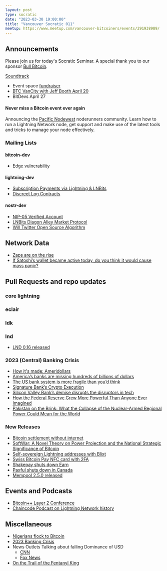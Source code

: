 ```yaml
---
layout: post
type: socratic
date: "2023-03-30 19:00:00"
title: "Vancouver Socratic 011"
meetup: https://www.meetup.com/vancouver-bitcoiners/events/291938989/
---
```


## Announcements

Please join us for today's Socratic Seminar. A special thank you to our sponsor [Bull Bitcoin](https://www.bullbitcoin.com/). 

[Soundtrack](https://radiofreefedi.net/)

- Event space [fundraiser](https://we.encrypt.cash/apps/3f4pB5NNWmZnkryEpMiSDbzVENj9/crowdfund)
- [BTC VanCity with Jeff Booth April 20](https://www.meetup.com/btc_vancity/events/292534162)
- BitDevs April 27

#### Never miss a Bitcoin event ever again

Announcing the [Pacific Nodewest](https://amboss.space/community/4a8adb4b-3c42-4830-8363-32fab846d1ff) noderunners community. Learn how to run a Lightning Network node, get support and make use of the latest tools and tricks to manage your node effectively.

### Mailing Lists

#### bitcoin-dev

- [Edge vulnerability](https://edge.app/blog/company-news/edge-security-incident-urgent-notice/)

#### lightning-dev

- [Subscription Payments via Lightning & LNBits](https://twitter.com/BitcoinJungleCR/status/1558961090389762050)
- [Discreet Log Contracts](https://medium.com/@gertjaap/discreet-log-contracts-invisible-smart-contracts-on-the-bitcoin-blockchain-cc8afbdbf0db)

<!-- #### dlc-dev -->

#### nostr-dev

- [NIP-05 Verified Account](https://thebitcoinmanual.com/articles/nostr-account-nip-05-verified/)
- [LNBits Diagon Alley Market Protocol](https://github.com/lnbits/nostrmarket)
- [Will Twitter Open Source Algorithm](https://techcrunch.com/2023/02/21/elon-musk-suggests-twitter-could-open-source-its-algorithm-next-week/)

<!-- ### Optech -->

<!-- ### Bitcoinomics -->

## Network Data

- [Zaps are on the rise](https://twitter.com/kerooke/status/1629174054618910720)
- [If Satoshi’s wallet became active today, do you think it would cause mass panic?](https://www.reddit.com/r/CryptoCurrency/comments/125udy6/if_satoshis_wallet_became_active_today_do_you/)

<!-- ## Research -->



<!-- ## InfoSec -->


## Pull Requests and repo updates

<!-- ### Bitcoin Core -->

<!-- ### rust-bitcoin -->

<!-- ### secp256k1 -->

<!-- ### secp256k1-zkp -->

<!-- ### BIPs -->

<!-- ### eclair -->

### core lightning

### eclair

### ldk

### lnd

- [LND 0.16 released](https://lightning.engineering/posts/2023-03-29-lnd-0.16-launch/)

<!-- ### rust-lightning -->


<!-- ### BOLTS -->

### 2023 (Central) Banking Crisis

- [How it's made: Ameridollars](https://fedguy.com/ameridollars/)
- [America’s banks are missing hundreds of billions of dollars](https://www.economist.com/finance-and-economics/2023/03/21/americas-banks-are-missing-hundreds-of-billions-of-dollars)
- [The US bank system is more fragile than you’d think](https://www.ft.com/content/84c4446a-d7aa-4f70-a286-adeb4fc4988c)
- [Signature Bank’s Crypto Execution](https://www.wsj.com/articles/signature-banks-crypto-execution-c707bb48)
- [Silicon Valley Bank’s demise disrupts the disruptors in tech](https://apnews.com/article/bank-collapse-technology-startups-financing-3ef75973c14c81d46e3b390e03cab71c)
- [How the Federal Reserve Grew More Powerful Than Anyone Ever Imagined](https://www.bloomberg.com/news/articles/2023-03-13/how-did-the-federal-reserve-gain-so-much-power)
- [Pakistan on the Brink: What the Collapse of the Nuclear-Armed Regional Power Could Mean for the World](https://theintercept.com/2023/02/12/pakistan-economy-crisis-imf/)

### New Releases

  - [Bitcoin settlement without internet](https://machankura.com/)
  - [SoftWar: A Novel Theory on Power Projection and the National Strategic Significance of Bitcoin](https://twitter.com/JasonPLowery/status/1627640858106380290)
  - [Self-sovereign Lightning addresses with Blixt](https://twitter.com/hampus_s/status/1630219164265619456)
  - [Swiss Bitcoin Pay NFC card with 2FA](https://twitter.com/swissbitcoinpay/status/1637746047471480833)
  - [Shakepay shuts down Earn](https://www.reddit.com/r/shakepay/comments/11eg4mk/goodbye_to_shakepay_earn/)
  - [Paxful shuts down in Canada](https://www.reddit.com/r/paxful/comments/11dmkos/comment/ja9pf2z/)
  - [Mempool 2.5.0 released](https://twitter.com/mempool/status/1640715797097246723)


## Events and Podcasts

- [Bitcoin++ Layer 2 Conference ](https://btcpp.dev/#agenda)
- [Chaincode Podcast on Lightning Network history](https://twitter.com/murchandamus/status/1638927830334439424)

## Miscellaneous

- [Nigerians flock to Bitcoin](https://www.forbes.com/sites/abubakarnurkhalil/2023/03/01/the-naira-crisis-is-fuelling-bitcoin-adoption-in-nigeria/)
- [2023 Banking Crisis](https://www.piratewires.com/p/2023-banking-crisis)
- News Outlets Talking about falling Dominance of USD
    - [CNN](https://twitter.com/FareedZakaria/status/1640058728752840707)
    - [Fox News](https://twitter.com/HumbleBitcoiner/status/1640178410746966016)
- [On the Trail of the Fentanyl King](https://www.wired.com/story/on-the-trail-of-the-fentanyl-king/)
